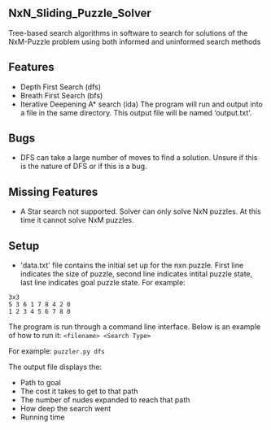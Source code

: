 ## NxN_Sliding_Puzzle_Solver
Tree-based search algorithms in software to search for solutions of the NxM-Puzzle problem using both informed and uninformed search methods
 	
## Features
* Depth First Search (dfs)
* Breath First Search (bfs)
* Iterative Deepening A* search (ida)
The program will run and output into a file in the same directory. This output file will be named ‘output.txt’.


## Bugs	
* DFS can take a large number of moves to find a solution. Unsure if this is the nature of DFS or if this is a bug. 


## Missing Features
* A Star search not supported. Solver can only solve NxN puzzles. At this time it cannot solve NxM puzzles. 

## Setup
* 'data.txt' file contains the initial set up for the nxn puzzle. First line indicates the size of puzzle, second line indicates intital puzzle state, last line indicates goal puzzle state.
For example:

```
3x3
5 3 6 1 7 8 4 2 0
1 2 3 4 5 6 7 8 0

``` 	
The program is run through a command line interface. Below is an example of how to run it:
``` <filename> <Search Type> ``` 

For example: ``` puzzler.py dfs ```

The output file displays the:
* Path to goal
* The cost it takes to get to that path
* The number of nudes expanded to reach that path
* How deep the search went
* Running time

